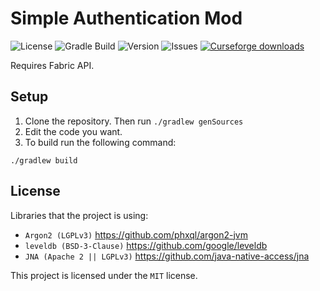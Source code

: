 # Simple Authentication Mod

![License](https://img.shields.io/github/license/samolego/simpleauth.svg)
![Gradle Build](https://github.com/samolego/SimpleAuth/workflows/Gradle%20Build/badge.svg)
![Version](https://img.shields.io/github/v/tag/samolego/SimpleAuth.svg?label=version)
![Issues](https://img.shields.io/github/issues/samolego/simpleauth.svg)
[![Curseforge downloads](http://cf.way2muchnoise.eu/full_simpleauth_downloads.svg)](https://www.curseforge.com/minecraft/mc-mods/simpleauth)

Requires Fabric API.

## Setup

1. Clone the repository. Then run `./gradlew genSources`
2. Edit the code you want.
3. To build run the following command:

```
./gradlew build
```

## License
Libraries that the project is using:
- `Argon2 (LGPLv3)` https://github.com/phxql/argon2-jvm
- `leveldb (BSD-3-Clause)` https://github.com/google/leveldb
- `JNA (Apache 2 || LGPLv3)` https://github.com/java-native-access/jna

This project is licensed under the `MIT` license.
